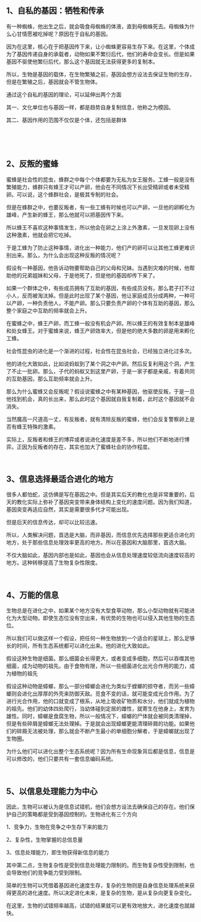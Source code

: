 <h2>1、自私的基因：牺牲和传承</h2><p data-pid="d22p-nx0">有一种蜘蛛，他出生之后，就会吸食母蜘蛛的体液，直到母蜘蛛死去。母蜘蛛为什么心甘情愿被吃掉呢？原因在于自私的基因。</p><p data-pid="n9KHJ9I8">因为在这里，核心在于把基因传下来，让小蜘蛛更容易生存下来。在这里，个体成为了基因传递自身的承载者，动物如果不繁衍后代，他们的寿命会变长。但是如果基因不驱使他繁衍后代，那么这个基因就无法获得更多的复制本。</p><p data-pid="a3xk70vg">所以，生物是基因的载体，在生物繁殖之前，基因会想方设法去保证生物的生存，但是在繁殖之后，基因就会不管生物体。</p><p data-pid="_YZb52Vg">通过这个自私的基因的理论，可以延伸出两个方面</p><p data-pid="3ZwX3o08">其一、文化单位也与基因一样，都是趋势自身复制信息，他称之为模因。</p><p data-pid="MQfSejnJ">其二、基因作用的范围不仅仅是个体，还包括是群体</p><p><br></p><p><br></p><h2>2、反叛的蜜蜂</h2><p data-pid="Mp7G2X8X">蜜蜂是社会性的昆虫，蜂群之中每个个体都要为无私为女王服务。工蜂一般是没有繁殖能力，蜂群只有蜂王才可以产卵，他会在不同情况下长出受精卵或者未受精卵。可以说，这个蜂群社会，是极其专制的社会。</p><p data-pid="QU_cfzOe">但是在蜂群之中，也要反叛者，有一些工蜂有时候也可以产卵，一旦他的卵孵化为雄峰，产生新的蜂王，那么他就可以把基因传下来。</p><p data-pid="FLvHI2_p">所以蜂王不喜欢这种事情发生，所以他会在卵之上涂上外激素，一旦发现卵上没有这种激素，他就会把它吃掉。</p><p data-pid="b16F8S1E">于是工蜂为了防止这种事情，进化出一种能力，他们产的卵可以让其他工蜂更难识别出来。那么，为什么会出现这种反叛的情况呢？</p><p data-pid="QKiBvPQb">假设有一种基因，他告诉动物要帮助自己的父母和兄妹。当遇到灾难的时候，他帮助他的兄弟姐妹和父母，于是他死了，但是他的基因却传下来了。</p><p data-pid="_IOMwmJ3">如果一个群体之中，有些成员拥有了互助的基因，有些成员没有。那么君子打不过小人，反而被淘汰掉。但是此时出现了某个基因，他让家庭成员分成两种，一种可以产卵，一种负责他人，不能产卵。那么只要负责产卵的个体有互助的基因，那么整个家庭之中互助的频率就会上升。</p><p data-pid="-haRtDj1">在蜜蜂之中，蜂王产卵，而工蜂一般没有机会产卵。所以蜂王的有效复制本是雄峰和处女蜂王。对于蜜蜂来说，蜂王产卵效率大，但是他的绝大多数的卵是用来孵化工蜂。</p><p data-pid="HUiNZi5x">社会性昆虫的进化是一个渐进的过程，社会性在昆虫社会，已经独立进化过多次。</p><p data-pid="qqgwiwU1">他的进化大致如此，比如说蚂蚁到了某个洞之中产卵。然后反复利用这个洞，产生了不止一批卵。那么，子代的蚂蚁又到这里产卵，于是一家子都是亲戚，有着共同的互助基因，那么互助频率就会上升。</p><p data-pid="2AwI6Rhg">那么为什么蜜蜂又会反叛呢？假设说蜜蜂之中有某种基因，他驱使反叛，于是一旦他找到机会，真的长出来，那么此时这个基因就自我复制着，此时这个基因就不会消失。</p><p data-pid="OS7dNnon">当然魔高一尺道高一丈，有反叛者，就有清除反叛的蜜蜂，他们会反复警察卵上是否有蜂王特殊的激素。</p><p data-pid="HNlyxcGy">实际上，反叛者和蜂王的博弈或者说进化速度是差不多，所以他们不断地进行博弈。正因为反叛者的存在，其实也加大了蜜蜂社会的协作程度。</p><p><br></p><h2>3、信息选择最适合进化的地方</h2><p data-pid="jGDmFC8G">很多人都怕蛇，这仿佛是写在基因之中。但是其实后天的教化也是非常重要的，后天的教化实际上弥补了基因突变带来身体结构上变化的速度问题。因为我们知道，基因突变再适应自然，其实是需要很多代才可能出现。</p><p data-pid="tmLHZqf6">但是后天的信息传达，却可以比较迅速。</p><p data-pid="MSUN33qx">所以，人类解决问题，首选是大脑，而非基因，而信息优先选择那些更适合进化的地方，处于那些信息处理效率更高的地方。所以在基因和大脑那里，首选大脑。</p><p data-pid="0_95rTWG">不仅大脑如此，基因内部也是如此，基因也会从信息处理速度较低流向速度较高的地方。这种转移提高了生物复杂性限度。</p><p><br></p><h2>4、万能的信息</h2><p data-pid="dIV9Aij7">生物总是在进化之中，如果某个地方没有大型食草动物，那么小型动物就有可能进化为大型动物。即使生态位没有空出来，有优势的生物也可以侵入其他生物的生态位。</p><p data-pid="_WvGJcpH">所以我们可以做这样一个假设，把任何一种生物放到一个适合的星球上，那么足够长的时间，所有生态系统都可以进化出来。他的进化大致如此。</p><p data-pid="2seO_k70">假设这种生物是细菌。那么细菌会长得更大，或者变成多细胞，然后可以吞噬其他细菌，成为动物的祖先。由于食物有限，所以一些细菌进化出光合作用的能力，成为植物的祖先</p><p data-pid="OlyDVlN1">假设这种动物是蟑螂，那么一部分蟑螂会进化为类似于螳螂的掠夺者，而另一些蟑螂则会进化出厚厚的外壳来防御天敌。觅食不变的话，就可能变成光合作用。为了进行光合作用，他的口就变成了根系，从地上吸收矿物质和水分，他们就成为植物的祖先。他们的幼体四处爬行，当幼体碰到定居的雌性，就寄生在他身上，发育为雄性。同时，蟑螂是食腐生物，所以一般情况下，蟑螂的尸体就会被同类清理掉，但是有些碎屑是蟑螂无法处理掉。于是就会出现蟑螂更能清理碎屑的功能。如果他们的碎屑无法被处理，那么就会不断产生最小的单细胞分解者，于是蟑螂就出现了生物圈。</p><p data-pid="rGTY3WT6">为什么他们可以进化出整个生态系统呢？因为所有生命现象背后都是信息，信息是可以修改的，他们只要共有一套信息编码系统。</p><p><br></p><h2>5、以信息处理能力为中心</h2><p data-pid="R3R2pJ6O">因此，生物可以被认为是信息试错机，他们会想方设法去确保自己的存在。他们保护自己的策略都是受到基因控制的。生物进化有三个方向</p><p data-pid="RJYwk-dp">1、竞争力，生物在竞争之中生存下来的能力</p><p data-pid="ibVxISk4">2、复杂性，生物掌握的总信息量</p><p data-pid="GoQIP_Mn">3、信息处理能力，即生物获得新信息的能力</p><p data-pid="kV5kAagT">其中第二点，生物复杂性是受到信息处理能力限制的。而生物复杂性受到限制，也会导致他们的竞争能力受到限制。</p><p data-pid="TlTh87VP">简单的生物可以凭借着基因进化速度生存，复杂的生物则是自身信息处理系统来获得更高的进化速度。所以决定进化未来，是复杂的生物，是从复杂向更复杂变化。</p><p data-pid="O2CVZpa-">在这里，生物的试错频率越高，试错的结果就可以更有效地放大，进化速度也就越快。</p>